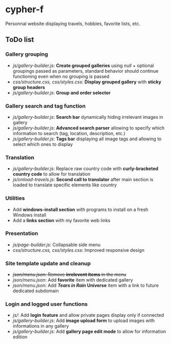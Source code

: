 # cypher-f

Personnal website displaying travels, hobbies, favorite lists, etc.

## ToDo list

### Gallery grouping
- *js/gallery-builder.js*: **Create grouped galleries** using *null* + optional groupings passed as parameters, standard behavior should continue functioning even when no grouping is passed
- *css/structure.css, css/styles.css*: **Display grouped gallery** with **sticky group headers**
- *js/gallery-builder.js*: **Group and order selector**

### Gallery search and tag function
- *js/gallery-builder.js*: **Search bar** dynamically hiding irrelevant images in gallery
- *js/gallery-builder.js*: **Advanced search parser** allowing to specify which information to search (tag, location, description, etc.)
- *js/gallery-builder.js*: **Tags bar** displaying all image tags and allowing to select which ones to display

### Translation
- *js/gallery-builder.js*: Replace raw country code with **curly-bracketed country code** to allow for translation
- *js/onload-travels.js*: **Second call to translator** after main section is loaded to translate specific elements like country

### Utilities
- Add **windows-install section** with programs to install on a fresh Windows install
- Add a **links section** with my favorite web links

### Presentation
- *js/page-builder.js*: Collapsable side menu
- *css/structure.css, css/styles.css*: Improved responsive design

### Site template update and cleanup
- ~~*json/menu.json*: Remove **irrelevent items** in the menu~~
- *json/menu.json*: Add **favorite** item with dedicated gallery
- *json/menu.json*: Add ***Tears in Rain* Universe** item with a link to future dedicated subdomain

### Login and logged user functions
- *js/*: Add **login feature** and allow private pages display only if connected
- *js/gallery-builder.js*: Add **image upload form** to upload images with informations in any gallery
- *js/gallery-builder.js*: Add **gallery page edit mode** to allow for information edition